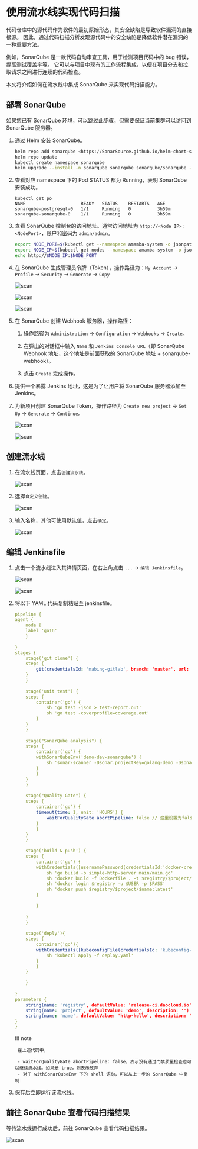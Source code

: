 # 使用流水线实现代码扫描

代码仓库中的源代码作为软件的最初原始形态，其安全缺陷是导致软件漏洞的直接根源。
因此，通过代码扫描分析发现源代码中的安全缺陷是降低软件潜在漏洞的一种重要方法。

例如，SonarQube 是一款代码自动审查工具，用于检测项目代码中的 bug 错误，提高测试覆盖率等。
它可以与项目中现有的工作流程集成，以便在项目分支和拉取请求之间进行连续的代码检查。

本文将介绍如何在流水线中集成 SonarQube 来实现代码扫描能力。

## 部署 SonarQube

如果您已有 SonarQube 环境，可以跳过此步骤，但需要保证当前集群可以访问到 SonarQube 服务器。

1. 通过 Helm 安装 SonarQube。

    ```bash
    helm repo add sonarqube <https://SonarSource.github.io/helm-chart-sonarqube>
    helm repo update
    kubectl create namespace sonarqube
    helm upgrade --install -n sonarqube sonarqube sonarqube/sonarqube -n amamba-system  --create-namespace --set service.type=NodePort
    ```

2. 查看对应 namespace 下的 Pod STATUS 都为 Running，表明 SonarQube 安装成功。

    ```none
    kubectl get po
    NAME                     READY   STATUS    RESTARTS   AGE
    sonarqube-postgresql-0   1/1     Running   0          3h59m
    sonarqube-sonarqube-0    1/1     Running   0          3h59m
    ```

3. 查看 SonarQube 控制台的访问地址。通常访问地址为 `http://<Node IP>:<NodePort>`，账户和密码为 `admin/admin`。

    ```bash
    export NODE_PORT=$(kubectl get --namespace amamba-system -o jsonpath="{.spec.ports[0].nodePort}" services sonarqube-sonarqube)
    export NODE_IP=$(kubectl get nodes --namespace amamba-system -o jsonpath="{.items[0].status.addresses[0].address}")
    echo http://$NODE_IP:$NODE_PORT
    ```

4. 在 SonarQube 生成管理员令牌（Token），操作路径为：`My Account` -> `Profile` -> `Security` -> `Generate` -> `Copy`

    ![scan](../images/scan01.png)

    ![scan](../images/scan02.png)

    ![scan](../images/scan03.png)

5. 在 SonarQube 创建 Webhook 服务器，操作路径：

    1. 操作路径为 `Administration` -> `Configuration` -> `Webhooks` -> `Create`。

    2. 在弹出的对话框中输入 `Name` 和 `Jenkins Console URL`（即 SonarQube Webhook 地址，这个地址是前面获取的 SonarQube 地址 + sonarqube-webhook）。

    3. 点击 `Create` 完成操作。

6. 提供一个暴露 Jenkins 地址，这是为了让用户将 SonarQube 服务器添加至 Jenkins。

7. 为新项目创建 SonarQube Token，操作路径为 `Create new project` -> `Set Up` -> `Generate` -> `Continue`。

    ![scan](../images/scan04.png)

    ![scan](../images/scan05.png)

## 创建流水线

1. 在流水线页面，点击`创建流水线`。

    ![scan](../images/scanp01.png)

2. 选择`自定义创建`。

    ![scan](../images/scanp02.png)

3. 输入名称，其他可使用默认值，点击`确定`。

    ![scan](../images/scanp03.png)

## 编辑 Jenkinsfile

1. 点击一个流水线进入其详情页面，在右上角点击 `...` -> `编辑 Jenkinsfile`。

    ![scan](../images/scanp04.png)

    ![scan](../images/scanp05.png)

2. 将以下 YAML 代码复制粘贴至 jenkinsfile。

    ```yaml
    pipeline {
    agent {
        node {
        label 'go16'
        }
        
    }
    stages {
        stage('git clone') {
        steps {
            git(credentialsId: 'mabing-gitlab', branch: 'master', url: 'https://gitlab.daocloud.cn/bing.ma/jenkins-sonarqube-demo.git')
        }
        }
        
        stage('unit test') {
        steps {
            container('go') {
                sh 'go test -json > test-report.out'
                sh 'go test -coverprofile=coverage.out'
            }
        }
        }
        
        stage("SonarQube analysis") {
        steps {
            container('go') {
            withSonarQubeEnv('demo-dev-sonarqube') {
                sh 'sonar-scanner -Dsonar.projectKey=golang-demo -Dsonar.sources=. -Dsonar.host.url=http://10.6.182.101:32313 -Dsonar.login=4b337cbbafd89ae9bca46a746cddab4c993d2a7a'
            }
            }
        }
        }
        
        stage("Quality Gate") {
        steps {
            container('go') {
            timeout(time: 1, unit: 'HOURS') {
                waitForQualityGate abortPipeline: false // 这里设置为false，表示即使没有通过sonarQube的QUALITY GATE，流水线也可以继续
            }
            }
        }
        }
        
        stage('build & push') {
        steps {
            container('go') {
            withCredentials([usernamePassword(credentialsId:'docker-credential',passwordVariable:'PASS',usernameVariable:'USER')]) {
                sh 'go build -o simple-http-server main/main.go'
                sh 'docker build -f Dockerfile . -t $registry/$project/$name:latest'
                sh 'docker login $registry -u $USER -p $PASS'
                sh 'docker push $registry/$project/$name:latest'
            }
            
            }
            
        }
        }
        
        stage('deply'){
        steps {
            container('go'){
            withCredentials([kubeconfigFile(credentialsId: 'kubeconfig-credential', variable: 'KUBECONFIG')]) {
                sh 'kubectl apply -f deploy.yaml'
            }
            }
        }
        
        }
        
    }
    parameters {
        string(name: 'registry', defaultValue: 'release-ci.daocloud.io', description: '')
        string(name: 'project', defaultValue: 'demo', description: '')
        string(name: 'name', defaultValue: 'http-hello', description: '')
    }
    }
    ```

    !!! note

        在上述代码中，
        
        - waitForQualityGate abortPipeline: false，表示没有通过门禁质量检查也可以继续流水线。如果是 true，则表示放弃
        - 对于 withSonarQubeEnv 下的 shell 语句，可以从上一步的 SonarQube 中复制

3. 保存后立即运行该流水线。

## 前往 SonarQube 查看代码扫描结果

等待流水线运行成功后，前往 SonarQube 查看代码扫描结果。

![scan](../images/scan06.png)

